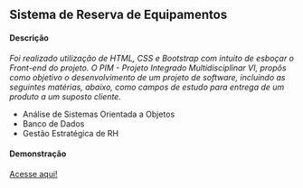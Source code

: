 ## Sistema de Reserva de Equipamentos

#### Descrição

*Foi realizado utilização de HTML, CSS e Bootstrap com intuito de esboçar o Front-end do projeto. O PIM - Projeto Integrado Multidisciplinar VI, propôs como objetivo o desenvolvimento de um projeto de software, incluindo as seguintes matérias, abaixo, como campos de estudo para entrega de um produto a um suposto cliente.*

- Análise de Sistemas Orientada a Objetos
- Banco de Dados
- Gestão Estratégica de RH

#### Demonstração

[Acesse aqui!](https://ja-lourenco.github.io/GeeKings/)
